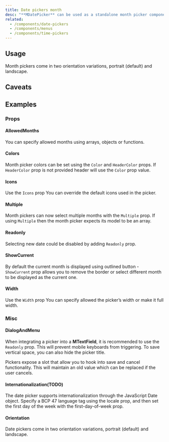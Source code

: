 ```yaml
---
title: Date pickers month
desc: "**MDatePicker** can be used as a standalone month picker component."
related:
  - /components/date-pickers
  - /components/menus
  - /components/time-pickers
---
```


## Usage

Month pickers come in two orientation variations, portrait (default) and landscape.

<masa-example file="Examples.components.date_pickers_month.Usage"></masa-example>

## Caveats

<app-alert type="warning" content="**MDatePicker** accepts ISO 8601 * * date * * string (yyyy-mm-dd). For more information on ISO 8601 and other standards, please visit ISO (International Organization for Standardization) [international standards] https://www.iso.org/standards.html Official website."></app-alert>

## Examples

### Props

#### AllowedMonths

You can specify allowed months using arrays, objects or functions.

<masa-example file="Examples.components.date_pickers_month.AllowedDates"></masa-example>

#### Colors

Month picker colors can be set using the `Color` and `HeaderColor` props. If `HeaderColor` prop is not provided
header will use the `Color` prop value.

<masa-example file="Examples.components.date_pickers_month.Colors"></masa-example>

#### Icons

Use the `Icons` prop You can override the default icons used in the picker.

<masa-example file="Examples.components.date_pickers_month.Icons"></masa-example>

#### Multiple

Month pickers can now select multiple months with the `Multiple` prop. If using `Multiple` then the month picker expects its model to be an array.

<masa-example file="Examples.components.date_pickers_month.Multiple"></masa-example>

#### Readonly

Selecting new date could be disabled by adding `Readonly` prop.

<masa-example file="Examples.components.date_pickers_month.Readonly"></masa-example>

#### ShowCurrent

By default the current month is displayed using outlined button - `ShowCurrent` prop allows you to remove the border or select different month to be displayed as the current one.

<masa-example file="Examples.components.date_pickers_month.ShowCurrent"></masa-example>

#### Width

Use the `Width` prop You can specify allowed the picker’s width or make it full width.

<masa-example file="Examples.components.date_pickers_month.Width"></masa-example>

### Misc

#### DialogAndMenu

When integrating a picker into a **MTextField**, it is recommended to use the `Readonly` prop. This will prevent mobile
keyboards from triggering. To save vertical space, you can also hide the picker title.

Pickers expose a slot that allow you to hook into save and cancel functionality. This will maintain an old value which
can be replaced if the user cancels.

<masa-example file="Examples.components.date_pickers_month.DialogAndMenu"></masa-example>

#### Internationalization(TODO)

The date picker supports internationalization through the JavaScript Date object. Specify a BCP 47 language tag using the locale prop, and then set the first day of the week with the first-day-of-week prop.

<masa-example file="Examples.components.date_pickers_month.Internationalization"></masa-example>

#### Orientation

Date pickers come in two orientation variations, portrait (default) and landscape.

<masa-example file="Examples.components.date_pickers_month.Orientation"></masa-example>